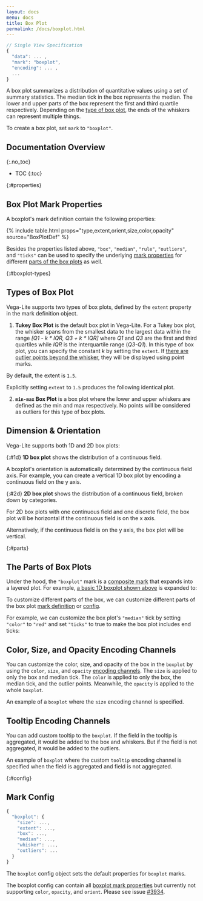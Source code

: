 ```yaml
---
layout: docs
menu: docs
title: Box Plot
permalink: /docs/boxplot.html
---
```


```js
// Single View Specification
{
  "data": ... ,
  "mark": "boxplot",
  "encoding": ... ,
  ...
}
```

A box plot summarizes a distribution of quantitative values using a set of summary statistics. The median tick in the box represents the median. The lower and upper parts of the box represent the first and third quartile respectively. Depending on the [type of box plot](#boxplot-types), the ends of the whiskers can represent multiple things.

To create a box plot, set `mark` to `"boxplot"`.

## Documentation Overview

{:.no_toc}

<!-- prettier-ignore -->
- TOC
{:toc}

{:#properties}

## Box Plot Mark Properties

A boxplot's mark definition contain the following properties:

{% include table.html props="type,extent,orient,size,color,opacity" source="BoxPlotDef" %}

Besides the properties listed above, `"box"`, `"median"`, `"rule"`, `"outliers"`, and `"ticks"` can be used to specify the underlying [mark properties](mark.html#mark-def) for different [parts of the box plots](#parts) as well.

{:#boxplot-types}

## Types of Box Plot

Vega-Lite supports two types of box plots, defined by the `extent` property in the mark definition object.

1. **Tukey Box Plot** is the default box plot in Vega-Lite. For a Tukey box plot, the whisker spans from the smallest data to the largest data within the range _[Q1 - k * IQR, Q3 + k * IQR]_ where _Q1_ and _Q3_ are the first and third quartiles while _IQR_ is the interquartile range (_Q3-Q1_). In this type of box plot, you can specify the constant _k_ by setting the `extent`. If [there are outlier points beyond the whisker](#2d), they will be displayed using point marks.

By default, the extent is `1.5`.

<div class="vl-example" data-name="boxplot_1D_horizontal"></div>

Explicitly setting `extent` to `1.5` produces the following identical plot.

<div class="vl-example" data-name="boxplot_1D_horizontal_explicit"></div>

2. **`min-max` Box Plot** is a box plot where the lower and upper whiskers are defined as the min and max respectively. No points will be considered as outliers for this type of box plots.

<div class="vl-example" data-name="boxplot_minmax_2D_horizontal"></div>

## Dimension & Orientation

Vega-Lite supports both 1D and 2D box plots:

{:#1d} **1D box plot** shows the distribution of a continuous field.

<div class="vl-example" data-name="boxplot_1D_horizontal"></div>

A boxplot's orientation is automatically determined by the continuous field axis. For example, you can create a vertical 1D box plot by encoding a continuous field on the y axis.

<div class="vl-example" data-name="boxplot_1D_vertical"></div>

{:#2d} **2D box plot** shows the distribution of a continuous field, broken down by categories.

For 2D box plots with one continuous field and one discrete field, the box plot will be horizontal if the continuous field is on the x axis.

<div class="vl-example" data-name="boxplot_2D_horizontal"></div>

Alternatively, if the continuous field is on the y axis, the box plot will be vertical.

<div class="vl-example" data-name="boxplot_2D_vertical"></div>

{:#parts}

## The Parts of Box Plots

Under the hood, the `"boxplot"` mark is a [composite mark](mark.html#composite-marks) that expands into a layered plot. For example, [a basic 1D boxplot shown above](#1d) is expanded to:

<div class="vl-example" data-name="normalized/boxplot_1D_horizontal_normalized"></div>

To customize different parts of the box, we can customize different parts of the box plot [mark definition](#properties) or [config](#config).

For example, we can customize the box plot's `"median"` tick by setting `"color"` to `"red"` and set `"ticks"` to true to make the box plot includes end ticks:

<div class="vl-example" data-name="boxplot_1d_horizontal_custom_mark"></div>

## Color, Size, and Opacity Encoding Channels

You can customize the color, size, and opacity of the box in the `boxplot` by using the `color`, `size`, and `opacity` [encoding channels](encoding.html#channels). The `size` is applied to only the box and median tick. The `color` is applied to only the box, the median tick, and the outlier points. Meanwhile, the `opacity` is applied to the whole `boxplot`.

An example of a `boxplot` where the `size` encoding channel is specified.

<div class="vl-example" data-name="boxplot_2D_vertical"></div>

<div class="vl-example" data-name="boxplot_2D_horizontal_color_size"></div>

## Tooltip Encoding Channels

You can add custom tooltip to the `boxplot`. If the field in the tooltip is aggregated, it would be added to the box and whiskers. But if the field is not aggregated, it would be added to the outliers.

An example of `boxplot` where the custom `tooltip` encoding channel is specified when the field is aggregated and field is not aggregated.

<div class="vl-example" data-name="boxplot_tooltip_aggregate"></div>

<div class="vl-example" data-name="boxplot_tooltip_not_aggregate"></div>

{:#config}

## Mark Config

```js
{
  "boxplot": {
    "size": ...,
    "extent": ...,
    "box": ...,
    "median": ...,
    "whisker": ...,
    "outliers": ...
  }
}
```

The `boxplot` config object sets the default properties for `boxplot` marks.

The boxplot config can contain all [boxplot mark properties](#properties) but currently not supporting `color`, `opacity`, and `orient`. Please see issue [#3934](https://github.com/vega/vega-lite/issues/3934).
